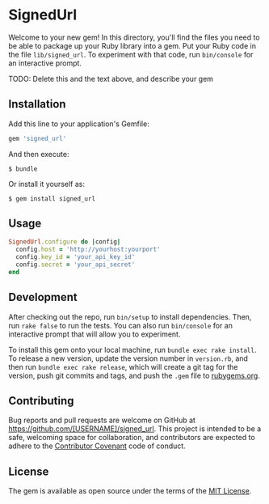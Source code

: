 # SignedUrl

Welcome to your new gem! In this directory, you'll find the files you need to be able to package up your Ruby library into a gem. Put your Ruby code in the file `lib/signed_url`. To experiment with that code, run `bin/console` for an interactive prompt.

TODO: Delete this and the text above, and describe your gem

## Installation

Add this line to your application's Gemfile:

```ruby
gem 'signed_url'
```

And then execute:

    $ bundle

Or install it yourself as:

    $ gem install signed_url

## Usage

```ruby
SignedUrl.configure do |config|
  config.host = 'http://yourhost:yourport'
  config.key_id = 'your_api_key_id'
  config.secret = 'your_api_secret'
end
```

## Development

After checking out the repo, run `bin/setup` to install dependencies. Then, run `rake false` to run the tests. You can also run `bin/console` for an interactive prompt that will allow you to experiment.

To install this gem onto your local machine, run `bundle exec rake install`. To release a new version, update the version number in `version.rb`, and then run `bundle exec rake release`, which will create a git tag for the version, push git commits and tags, and push the `.gem` file to [rubygems.org](https://rubygems.org).

## Contributing

Bug reports and pull requests are welcome on GitHub at https://github.com/[USERNAME]/signed_url. This project is intended to be a safe, welcoming space for collaboration, and contributors are expected to adhere to the [Contributor Covenant](contributor-covenant.org) code of conduct.


## License

The gem is available as open source under the terms of the [MIT License](http://opensource.org/licenses/MIT).

